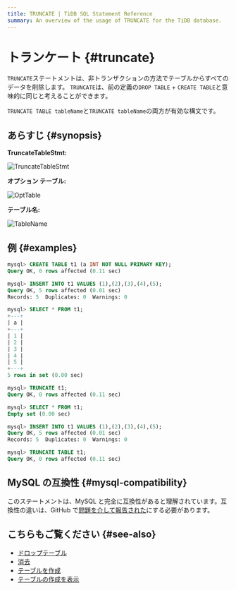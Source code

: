 ```yaml
---
title: TRUNCATE | TiDB SQL Statement Reference
summary: An overview of the usage of TRUNCATE for the TiDB database.
---
```


# トランケート {#truncate}

`TRUNCATE`ステートメントは、非トランザクションの方法でテーブルからすべてのデータを削除します。 `TRUNCATE`は、前の定義の`DROP TABLE` + `CREATE TABLE`と意味的に同じと考えることができます。

`TRUNCATE TABLE tableName`と`TRUNCATE tableName`の両方が有効な構文です。

## あらすじ {#synopsis}

**TruncateTableStmt:**

![TruncateTableStmt](https://docs-download.pingcap.com/media/images/docs/sqlgram/TruncateTableStmt.png)

**オプション テーブル:**

![OptTable](https://docs-download.pingcap.com/media/images/docs/sqlgram/OptTable.png)

**テーブル名:**

![TableName](https://docs-download.pingcap.com/media/images/docs/sqlgram/TableName.png)

## 例 {#examples}

```sql
mysql> CREATE TABLE t1 (a INT NOT NULL PRIMARY KEY);
Query OK, 0 rows affected (0.11 sec)

mysql> INSERT INTO t1 VALUES (1),(2),(3),(4),(5);
Query OK, 5 rows affected (0.01 sec)
Records: 5  Duplicates: 0  Warnings: 0

mysql> SELECT * FROM t1;
+---+
| a |
+---+
| 1 |
| 2 |
| 3 |
| 4 |
| 5 |
+---+
5 rows in set (0.00 sec)

mysql> TRUNCATE t1;
Query OK, 0 rows affected (0.11 sec)

mysql> SELECT * FROM t1;
Empty set (0.00 sec)

mysql> INSERT INTO t1 VALUES (1),(2),(3),(4),(5);
Query OK, 5 rows affected (0.01 sec)
Records: 5  Duplicates: 0  Warnings: 0

mysql> TRUNCATE TABLE t1;
Query OK, 0 rows affected (0.11 sec)
```

## MySQL の互換性 {#mysql-compatibility}

このステートメントは、MySQL と完全に互換性があると理解されています。互換性の違いは、GitHub で[問題を介して報告された](https://github.com/pingcap/tidb/issues/new/choose)にする必要があります。

## こちらもご覧ください {#see-also}

-   [ドロップテーブル](/sql-statements/sql-statement-drop-table.md)
-   [消去](/sql-statements/sql-statement-delete.md)
-   [テーブルを作成](/sql-statements/sql-statement-create-table.md)
-   [テーブルの作成を表示](/sql-statements/sql-statement-show-create-table.md)
